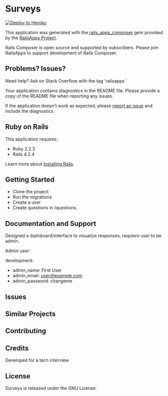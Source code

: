 Surveys
================

[![Deploy to Heroku](https://www.herokucdn.com/deploy/button.png)](https://heroku.com/deploy)

This application was generated with the [rails_apps_composer](https://github.com/RailsApps/rails_apps_composer) gem
provided by the [RailsApps Project](http://railsapps.github.io/).

Rails Composer is open source and supported by subscribers. Please join RailsApps to support development of Rails Composer.

Problems? Issues?
-----------

Need help? Ask on Stack Overflow with the tag 'railsapps.'

Your application contains diagnostics in the README file. Please provide a copy of the README file when reporting any issues.

If the application doesn't work as expected, please [report an issue](https://github.com/RailsApps/rails_apps_composer/issues)
and include the diagnostics.

Ruby on Rails
-------------

This application requires:

- Ruby 2.2.3
- Rails 4.2.4

Learn more about [Installing Rails](http://railsapps.github.io/installing-rails.html).

Getting Started
---------------

* Clone the project
* Run the migrations
* Create a user
* Create questions in /questions.

Documentation and Support
-------------------------
Designed a dashboard/interface to visualize responses, requiere user to be admin.

Admin user:

development:
* admin_name: First User
* admin_email: user@example.com
* admin_password: changeme

Issues
-------------

Similar Projects
----------------

Contributing
------------

Credits
-------
Developed for a tech interview

License
-------
Surveys is released under the GNU License.
